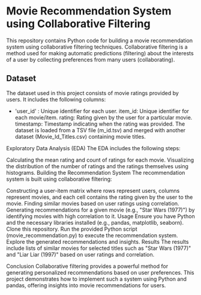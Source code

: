 # Movie Recommendation System using Collaborative Filtering

This repository contains Python code for building a movie recommendation system using collaborative filtering techniques. Collaborative filtering is a method used for making automatic predictions (filtering) about the interests of a user by collecting preferences from many users (collaborating).

## Dataset
The dataset used in this project consists of movie ratings provided by users. It includes the following columns:

- 'user_id' : Unique identifier for each user.
item_id: Unique identifier for each movie/item.
rating: Rating given by the user for a particular movie.
timestamp: Timestamp indicating when the rating was provided.
The dataset is loaded from a TSV file (m_id.tsv) and merged with another dataset (Movie_Id_Titles.csv) containing movie titles.

Exploratory Data Analysis (EDA)
The EDA includes the following steps:

Calculating the mean rating and count of ratings for each movie.
Visualizing the distribution of the number of ratings and the ratings themselves using histograms.
Building the Recommendation System
The recommendation system is built using collaborative filtering:

Constructing a user-item matrix where rows represent users, columns represent movies, and each cell contains the rating given by the user to the movie.
Finding similar movies based on user ratings using correlation.
Generating recommendations for a given movie (e.g., "Star Wars (1977)") by identifying movies with high correlation to it.
Usage
Ensure you have Python and the necessary libraries installed (e.g., pandas, matplotlib, seaborn).
Clone this repository.
Run the provided Python script (movie_recommendation.py) to execute the recommendation system.
Explore the generated recommendations and insights.
Results
The results include lists of similar movies for selected titles such as "Star Wars (1977)" and "Liar Liar (1997)" based on user ratings and correlation.

Conclusion
Collaborative filtering provides a powerful method for generating personalized recommendations based on user preferences. This project demonstrates how to implement such a system using Python and pandas, offering insights into movie recommendations for users.
